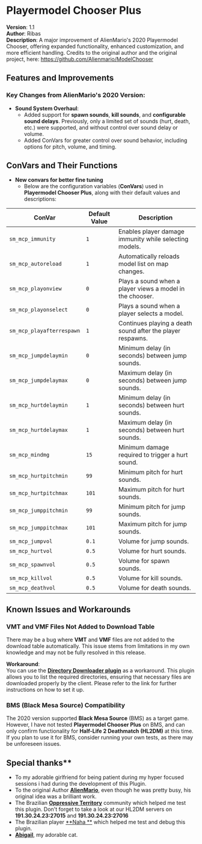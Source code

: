 # Playermodel Chooser Plus

**Version**: 1.1  
**Author**: Ribas  
**Description**: A major improvement of AlienMario's 2020 Playermodel Chooser, offering expanded functionality, enhanced customization, and more efficient handling.
Credits to the original author and the original project, here: https://github.com/Alienmario/ModelChooser

## Features and Improvements

### Key Changes from AlienMario's 2020 Version:
- **Sound System Overhaul**:
  - Added support for **spawn sounds**, **kill sounds**, and **configurable sound delays**. Previously, only a limited set of sounds (hurt, death, etc.) were supported, and without control over sound delay or volume.
  - Added ConVars for greater control over sound behavior, including options for pitch, volume, and timing.
 
## ConVars and Their Functions
- **New convars for better fine tuning**
  - Below are the configuration variables (**ConVars**) used in **Playermodel Chooser Plus**, along with their default values and descriptions:

| **ConVar**                | **Default Value** | **Description**                                                                 |
|---------------------------|-------------------|---------------------------------------------------------------------------------|
| `sm_mcp_immunity`          | `1`               | Enables player damage immunity while selecting models.                           |
| `sm_mcp_autoreload`        | `1`               | Automatically reloads model list on map changes.                                 |
| `sm_mcp_playonview`        | `0`               | Plays a sound when a player views a model in the chooser.                        |
| `sm_mcp_playonselect`      | `0`               | Plays a sound when a player selects a model.                                     |
| `sm_mcp_playafterrespawn`  | `1`               | Continues playing a death sound after the player respawns.                       |
| `sm_mcp_jumpdelaymin`      | `0`               | Minimum delay (in seconds) between jump sounds.                                  |
| `sm_mcp_jumpdelaymax`      | `0`               | Maximum delay (in seconds) between jump sounds.                                  |
| `sm_mcp_hurtdelaymin`      | `1`               | Minimum delay (in seconds) between hurt sounds.                                  |
| `sm_mcp_hurtdelaymax`      | `1`               | Maximum delay (in seconds) between hurt sounds.                                  |
| `sm_mcp_mindmg`            | `15`              | Minimum damage required to trigger a hurt sound.                                 |
| `sm_mcp_hurtpitchmin`      | `99`              | Minimum pitch for hurt sounds.                                                  |
| `sm_mcp_hurtpitchmax`      | `101`             | Maximum pitch for hurt sounds.                                                  |
| `sm_mcp_jumppitchmin`      | `99`              | Minimum pitch for jump sounds.                                                  |
| `sm_mcp_jumppitchmax`      | `101`             | Maximum pitch for jump sounds.                                                  |
| `sm_mcp_jumpvol`           | `0.1`             | Volume for jump sounds.                                                         |
| `sm_mcp_hurtvol`           | `0.5`             | Volume for hurt sounds.                                                         |
| `sm_mcp_spawnvol`          | `0.5`             | Volume for spawn sounds.                                                        |
| `sm_mcp_killvol`           | `0.5`             | Volume for kill sounds.                                                         |
| `sm_mcp_deathvol`          | `0.5`             | Volume for death sounds.                                                        |

## Known Issues and Workarounds

### VMT and VMF Files Not Added to Download Table
There may be a bug where **VMT** and **VMF** files are not added to the download table automatically. This issue stems from limitations in my own knowledge and may not be fully resolved in this release.

**Workaround**:  
You can use the [**Directory Downloader plugin**](https://forums.alliedmods.net/showthread.php?p=2568881) as a workaround. This plugin allows you to list the required directories, ensuring that necessary files are downloaded properly by the client. Please refer to the link for further instructions on how to set it up.

### BMS (Black Mesa Source) Compatibility
The 2020 version supported **Black Mesa Source** (BMS) as a target game. However, I have not tested **Playermodel Chooser Plus** on BMS, and can only confirm functionality for **Half-Life 2 Deathmatch (HL2DM)** at this time. If you plan to use it for BMS, consider running your own tests, as there may be unforeseen issues.

## Special thanks**
- To my adorable girlfriend for being patient during my hyper focused sessions i had during the development of this Plugin.
- To the original Author [**AlienMario**](https://github.com/Alienmario), even though he was pretty busy, his original idea was a brilliant work.
- The Brazilian [**Oppressive Territory**](https://optr.me) community which helped me test this plugin. Don't forget to take a look at our HL2DM servers on **191.30.24.23:27015** and **191.30.24.23:27016**
- The Brazilian player [**Naha **](https://github.com/gabrielmarquesm/) which helped me test and debug this plugin.
- [**Abigail**](https://optr.me/Abigail.png), my adorable cat.

